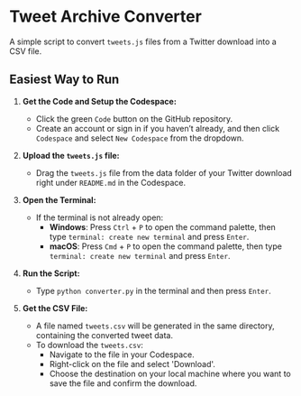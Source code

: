 # Tweet Archive Converter

A simple script to convert `tweets.js` files from a Twitter download into a CSV file.

## Easiest Way to Run

1. **Get the Code and Setup the Codespace:**
   - Click the green `Code` button on the GitHub repository.
   - Create an account or sign in if you haven’t already, and then click `Codespace` and select `New Codespace` from the dropdown.

2. **Upload the `tweets.js` file:**
   - Drag the `tweets.js` file from the data folder of your Twitter download right under `README.md` in the Codespace.

3. **Open the Terminal:**
   - If the terminal is not already open:
     - **Windows**: Press `Ctrl` + `P` to open the command palette, then type `terminal: create new terminal` and press `Enter`.
     - **macOS**: Press `Cmd` + `P` to open the command palette, then type `terminal: create new terminal` and press `Enter`.

4. **Run the Script:**
   - Type `python converter.py` in the terminal and then press `Enter`.

5. **Get the CSV File:**
   - A file named `tweets.csv` will be generated in the same directory, containing the converted tweet data.
   - To download the `tweets.csv`:
     - Navigate to the file in your Codespace.
     - Right-click on the file and select 'Download'.
     - Choose the destination on your local machine where you want to save the file and confirm the download.

